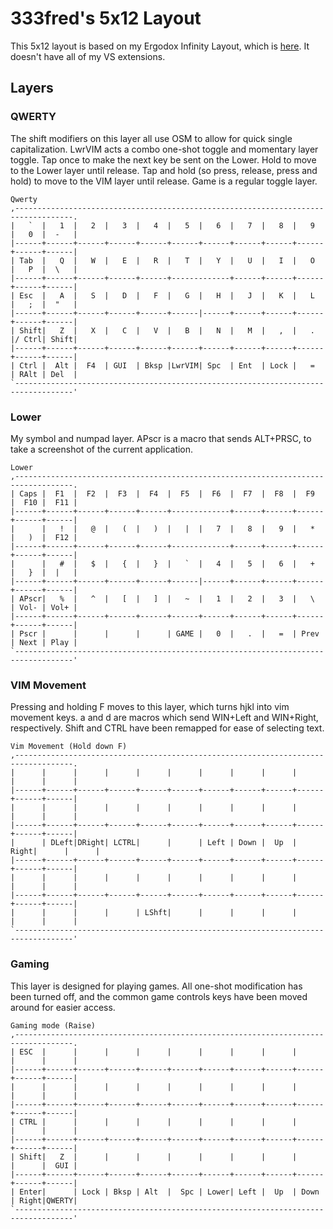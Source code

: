 # 333fred's 5x12 Layout

This 5x12 layout is based on my Ergodox Infinity Layout, which is [here](../../ergodox/333fred/README.md). It doesn't have all of my VS extensions.

## Layers

### QWERTY
The shift modifiers on this layer all use OSM to allow for quick single capitalization. LwrVIM acts a combo one-shot toggle and momentary layer toggle. Tap once to make the next key be sent on the Lower. Hold to move to the Lower layer until release. Tap and hold (so press, release, press and hold) to move to the VIM layer until release. Game is a regular toggle layer.

```
Qwerty
,-----------------------------------------------------------------------------------.
|   `  |   1  |   2  |   3  |   4  |   5  |   6  |   7  |   8  |   9  |   0  |  -   |
|------+------+------+------+------+------+------+------+------+------+------+------|
| Tab  |   Q  |   W  |   E  |   R  |   T  |   Y  |   U  |   I  |   O  |   P  |  \   |
|------+------+------+------+------+-------------+------+------+------+------+------|
| Esc  |   A  |   S  |   D  |   F  |   G  |   H  |   J  |   K  |   L  |   ;  |  "   |
|------+------+------+------+------+------|------+------+------+------+------+------|
| Shift|   Z  |   X  |   C  |   V  |   B  |   N  |   M  |   ,  |   .  |/ Ctrl| Shift|
|------+------+------+------+------+------+------+------+------+------+------+------|
| Ctrl |  Alt |  F4  | GUI  | Bksp |LwrVIM| Spc  | Ent  | Lock |   =  | RAlt | Del  |
`-----------------------------------------------------------------------------------'
```

### Lower
My symbol and numpad layer. APscr is a macro that sends ALT+PRSC, to take a screenshot of the current application.

```
Lower
,-----------------------------------------------------------------------------------.
| Caps |  F1  |  F2  |  F3  |  F4  |  F5  |  F6  |  F7  |  F8  |  F9  |  F10 |  F11 |
|------+------+------+------+------+-------------+------+------+------+------+------|
|      |   !  |   @  |   (  |   )  |   |  |   7  |   8  |   9  |   *  |   )  |  F12 |
|------+------+------+------+------+-------------+------+------+------+------+------|
|      |   #  |   $  |   {  |   }  |   `  |   4  |   5  |   6  |   +  |   }  |  |   |
|------+------+------+------+------+------|------+------+------+------+------+------|
| APscr|   %  |   ^  |   [  |   ]  |   ~  |   1  |   2  |   3  |   \  | Vol- | Vol+ |
|------+------+------+------+------+------+------+------+------+------+------+------|
| Pscr |      |      |      |      | GAME |   0  |   .  |   =  | Prev | Next | Play |
`-----------------------------------------------------------------------------------'
```

### VIM Movement
Pressing and holding F moves to this layer, which turns hjkl into vim movement keys. a and d are macros which send WIN+Left and WIN+Right, respectively. Shift and CTRL have been remapped for ease of selecting text.
```
Vim Movement (Hold down F)
,-----------------------------------------------------------------------------------.
|      |      |      |      |      |      |      |      |      |      |      |      |
|------+------+------+------+------+------+------+------+------+------+------+------|
|      |      |      |      |      |      |      |      |      |      |      |      |
|------+------+------+------+------+------+------+------+------+------+------+------|
|      | DLeft|DRight| LCTRL|      |      | Left | Down |  Up  | Right|      |      |
|------+------+------+------+------+------+------+------+------+------+------+------|
|      |      |      |      |      |      |      |      |      |      |      |      |
|------+------+------+------+------+------+------+------+------+------+------+------|
|      |      |      |      | LShft|      |      |      |      |      |      |      |
`-----------------------------------------------------------------------------------'
 ```

### Gaming
This layer is designed for playing games. All one-shot modification has been turned off, and the common game controls keys have been moved around for easier access.
```
Gaming mode (Raise)
,-----------------------------------------------------------------------------------.
| ESC  |      |      |      |      |      |      |      |      |      |      |      |
|------+------+------+------+------+------+------+------+------+------+------+------|
|      |      |      |      |      |      |      |      |      |      |      |      |
|------+------+------+------+------+------+------+------+------+------+------+------|
| CTRL |      |      |      |      |      |      |      |      |      |      |      |
|------+------+------+------+------+------+------+------+------+------+------+------|
| Shift|   Z  |      |      |      |      |      |      |      |      |      |  GUI |
|------+------+------+------+------+------+------+------+------+------+------+------|
| Enter|      | Lock | Bksp | Alt  |  Spc | Lower| Left |  Up  | Down | Right|QWERTY|
`-----------------------------------------------------------------------------------'
```
